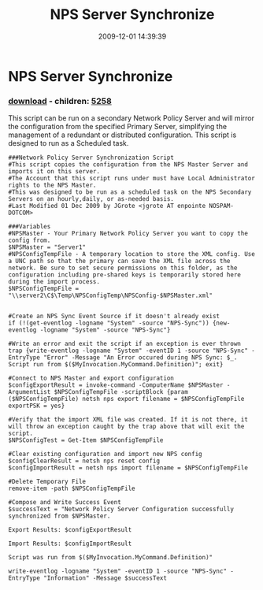 ﻿---
pid:            1502
poster:         JGrote
title:          NPS Server Synchronize
date:           2009-12-01 14:39:39
format:         posh
parent:         0
parent:         0
children:       5258
---

# NPS Server Synchronize

### [download](1502.ps1) - children: [5258](5258.md)

This script can be run on a secondary Network Policy Server and will mirror the configuration from the specified Primary Server, simplifying the management of a redundant or distributed configuration. This script is designed to run as a Scheduled task.

```posh
###Network Policy Server Synchronization Script
#This script copies the configuration from the NPS Master Server and imports it on this server.
#The Account that this script runs under must have Local Administrator rights to the NPS Master.
#This was designed to be run as a scheduled task on the NPS Secondary Servers on an hourly,daily, or as-needed basis.
#Last Modified 01 Dec 2009 by JGrote <jgrote AT enpointe NOSPAM-DOTCOM>

###Variables
#NPSMaster - Your Primary Network Policy Server you want to copy the config from.
$NPSMaster = "Server1"
#NPSConfigTempFile - A temporary location to store the XML config. Use a UNC path so that the primary can save the XML file across the network. Be sure to set secure permissions on this folder, as the configuration including pre-shared keys is temporarily stored here during the import process.
$NPSConfigTempFile = "\\server2\C$\Temp\NPSConfigTemp\NPSConfig-$NPSMaster.xml"


#Create an NPS Sync Event Source if it doesn't already exist
if (!(get-eventlog -logname "System" -source "NPS-Sync")) {new-eventlog -logname "System" -source "NPS-Sync"}

#Write an error and exit the script if an exception is ever thrown
trap {write-eventlog -logname "System" -eventID 1 -source "NPS-Sync" -EntryType "Error" -Message "An Error occured during NPS Sync: $_. Script run from $($MyInvocation.MyCommand.Definition)"; exit}

#Connect to NPS Master and export configuration
$configExportResult = invoke-command -ComputerName $NPSMaster -ArgumentList $NPSConfigTempFile -scriptBlock {param ($NPSConfigTempFile) netsh nps export filename = $NPSConfigTempFile exportPSK = yes}

#Verify that the import XML file was created. If it is not there, it will throw an exception caught by the trap above that will exit the script.
$NPSConfigTest = Get-Item $NPSConfigTempFile

#Clear existing configuration and import new NPS config
$configClearResult = netsh nps reset config
$configImportResult = netsh nps import filename = $NPSConfigTempFile

#Delete Temporary File
remove-item -path $NPSConfigTempFile

#Compose and Write Success Event
$successText = "Network Policy Server Configuration successfully synchronized from $NPSMaster.

Export Results: $configExportResult

Import Results: $configImportResult

Script was run from $($MyInvocation.MyCommand.Definition)"

write-eventlog -logname "System" -eventID 1 -source "NPS-Sync" -EntryType "Information" -Message $successText
```
